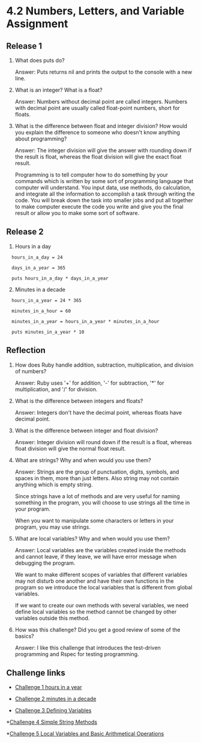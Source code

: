 # 4.2 Numbers, Letters, and Variable Assignment

## Release 1

1. What does puts do?

   Answer: Puts returns nil and prints the output to the console with a new line.

2. What is an integer? What is a float?

   Answer: Numbers without decimal point are called integers. Numbers with decimal point are usually called float-point numbers, short for floats.

3. What is the difference between float and integer division? How would you explain the difference to someone who doesn't know anything about programming?

   Answer: The integer division will give the answer with rounding down if the result is float, whereas the float division will give the exact float result. 

   Programming is to tell computer how to do something by your commands which is written by some sort of programming language that computer will understand. You input data, use methods, do calculation, and integrate all the information to accomplish a task through writing the code. You will break down the task into smaller jobs and put all together to make computer execute the code you write and give you the final result or allow you to make some sort of software.

## Release 2

1. Hours in a day

```
  hours_in_a_day = 24

  days_in_a_year = 365

  puts hours_in_a_day * days_in_a_year

```

2. Minutes in a decade

```
  hours_in_a_year = 24 * 365

  minutes_in_a_hour = 60

  minutes_in_a_year = hours_in_a_year * minutes_in_a_hour

  puts minutes_in_a_year * 10
```

## Reflection

1. How does Ruby handle addition, subtraction, multiplication, and division of numbers?

   Answer: Ruby uses '+' for addition, '-' for subtraction, '*' for multiplication, and '/' for division.

2. What is the difference between integers and floats?

   Answer: Integers don't have the decimal point, whereas floats have decimal point.

3. What is the difference between integer and float division?

   Answer: Integer division will round down if the result is a float, whereas float division will give the normal float result.

4. What are strings? Why and when would you use them?

   Answer: Strings are the group of punctuation, digits, symbols, and spaces in them, more than just letters. Also string may not contain anything which is empty string. 

   Since strings have a lot of methods and are very useful for naming something in the program, you will choose to use strings all the time in your program.

   When you want to manipulate some characters or letters in your program, you may use strings.

5. What are local variables? Why and when would you use them?

   Answer: Local variables are the variables created inside the methods and cannot leave, if they leave, we will have error message when debugging the program.

   We want to make different scopes of variables that different variables may not disturb one another and have their own functions in the program so we introduce the local variables that is different from global variables. 

   If we want to create our own methods with several variables, we need define local variables so the method cannot be changed by other variables outside this method.

6. How was this challenge? Did you get a good review of some of the basics?

   Answer: I like this challenge that introduces the test-driven programming and Rspec for testing programming. 


## Challenge links

* [Challenge 1 hours in a year](https://github.com/nunulong/phase-0/blob/master/week-4/hours_in_a_year.rb)

* [Challenge 2 minutes in a decade](https://github.com/nunulong/phase-0/blob/master/week-4/minutes_in_a_decade.rb)

* [Challenge 3 Defining Variables](https://github.com/nunulong/phase-0/blob/master/week-4/defining-variables.rb)

*[Challenge 4 Simple String Methods](https://github.com/nunulong/phase-0/blob/master/week-4/simple-string.rb)

*[Challenge 5 Local Variables and Basic Arithmetical Operations](https://github.com/nunulong/phase-0/blob/master/week-4/basic-math.rb)

